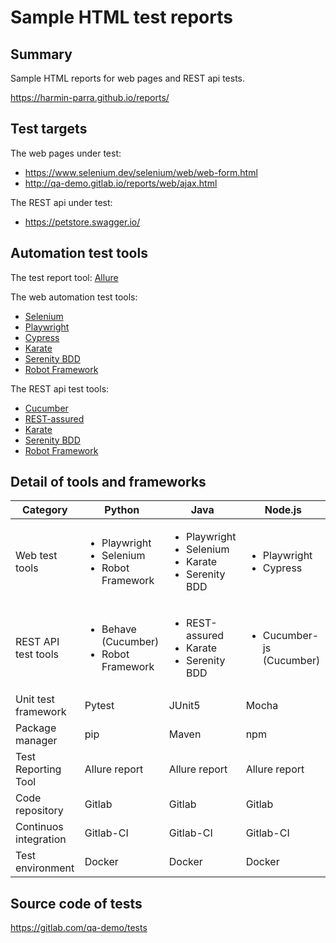 # Sample HTML test reports


## Summary

Sample HTML reports for web pages and REST api tests.

https://harmin-parra.github.io/reports/


## Test targets

The web pages under test:
- https://www.selenium.dev/selenium/web/web-form.html
- http://qa-demo.gitlab.io/reports/web/ajax.html

The REST api under test:
- https://petstore.swagger.io/


## Automation test tools

The test report tool: [Allure](https://allurereport.org/)

The web automation test tools:
- [Selenium](https://www.selenium.dev/)
- [Playwright](https://playwright.dev/)
- [Cypress](https://www.cypress.io/)
- [Karate](https://www.karatelabs.io/)
- [Serenity BDD](https://serenity-bdd.info/)
- [Robot Framework](https://robotframework.org/)

The REST api test tools:
- [Cucumber](https://cucumber.io/)
- [REST-assured](https://rest-assured.io/)
- [Karate](https://www.karatelabs.io/)
- [Serenity BDD](https://serenity-bdd.info/)
- [Robot Framework](https://robotframework.org/)


## Detail of tools and frameworks

| Category              | Python        | Java          | Node.js       |
|-----------------------|---------------|---------------|---------------|
| Web test tools | <ul><li>Playwright</li> <li>Selenium </li> <li>Robot Framework</li></ul> | <ul><li>Playwright</li> <li>Selenium</li> <li>Karate</li> <li>Serenity BDD</li></ul> | <ul><li>Playwright </li> <li>Cypress</li></ul> |
| REST API test tools   | <ul><li>Behave (Cucumber)</li> <li>Robot Framework</li></ul> | <ul><li>REST-assured</li> <li>Karate</li> <li>Serenity BDD</li></ul> | <ul><li>Cucumber-js (Cucumber)</li></ul> |
| Unit test framework   | Pytest        | JUnit5        | Mocha         |
| Package manager       | pip           | Maven         | npm           |
| Test Reporting Tool   | Allure report | Allure report | Allure report |
| Code repository       | Gitlab        | Gitlab        | Gitlab        |
| Continuos integration | Gitlab-CI     | Gitlab-CI     | Gitlab-CI     |
| Test environment      | Docker        | Docker        | Docker        |


## Source code of tests

https://gitlab.com/qa-demo/tests
